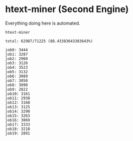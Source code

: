 # htext-miner (Second Engine)

Everything doing here is automated.

```
htext-miner

total: 62987/71225 (88.43383643383643%)

job0: 3444
job1: 3287
job2: 2960
job3: 3126
job4: 3523
job5: 3132
job6: 3089
job7: 3050
job8: 3090
job9: 2822
job10: 3161
job11: 2938
job12: 3168
job13: 3125
job14: 3298
job15: 3263
job16: 3069
job17: 3333
job18: 3218
job19: 2891
```